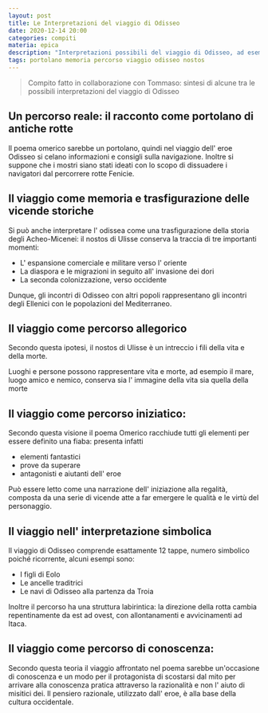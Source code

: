 ```yaml
---
layout: post
title: Le Interpretazioni del viaggio di Odisseo
date: 2020-12-14 20:00
categories: compiti
materia: epica
description: "Interpretazioni possibili del viaggio di Odisseo, ad esempio come portolano di antiche rotte. Sintesi dell' elenco presente a pagina 317 del libro Narrami o Musa"
tags: portolano memoria percorso viaggio odisseo nostos
---
```


> Compito fatto in collaborazione con Tommaso: sintesi di alcune tra le possibili interpretazioni del viaggio di Odisseo

## Un percorso reale: il racconto come portolano di antiche rotte

Il poema omerico sarebbe un portolano, quindi nel viaggio dell' eroe Odisseo si celano informazioni e consigli sulla navigazione. Inoltre si suppone che i mostri siano stati ideati con lo scopo di dissuadere i navigatori dal percorrere rotte Fenicie.

## Il viaggio come memoria e trasfigurazione delle vicende storiche

Si può anche interpretare l' odissea come una trasfigurazione della storia degli Acheo-Micenei: il nostos di Ulisse conserva la traccia di tre importanti momenti:

- L' espansione comerciale e militare verso l' oriente
- La diaspora e le migrazioni in seguito all' invasione dei dori
- La seconda colonizzazione, verso occidente

Dunque, gli incontri di Odisseo con altri popoli rappresentano gli incontri degli Ellenici con le popolazioni del Mediterraneo.

## Il viaggio come percorso allegorico

Secondo questa ipotesi, il nostos di Ulisse è un intreccio i fili della vita e della morte.

Luoghi e persone possono rappresentare vita e morte, ad esempio il mare, luogo amico e nemico, conserva sia l' immagine della vita sia quella della morte

## Il viaggio come percorso iniziatico:

Secondo questa visione il poema Omerico racchiude tutti gli elementi per essere definito una fiaba: presenta infatti 

- elementi fantastici
- prove da superare 
- antagonisti e aiutanti dell' eroe

Può essere letto come una narrazione dell' iniziazione alla regalità, composta da una serie di vicende atte a far emergere le qualità e le virtù del personaggio.

## Il viaggio nell' interpretazione simbolica

Il viaggio di Odisseo comprende esattamente 12 tappe, numero simbolico poiché ricorrente, alcuni esempi sono:

- I figli di Eolo
- Le ancelle traditrici
- Le navi di Odisseo alla partenza da Troia

Inoltre il percorso ha una struttura labirintica: la direzione della rotta cambia repentinamente da est ad ovest, con allontanamenti e avvicinamenti ad Itaca.

## Il viaggio come percorso di conoscenza:

Secondo questa teoria il viaggio affrontato nel poema sarebbe un'occasione di conoscenza e un modo per il protagonista di scostarsi dal mito per arrivare alla conoscenza pratica attraverso la razionalità e non l' aiuto di misitici dei. Il pensiero razionale, utilizzato dall' eroe, è alla base della cultura occidentale.
